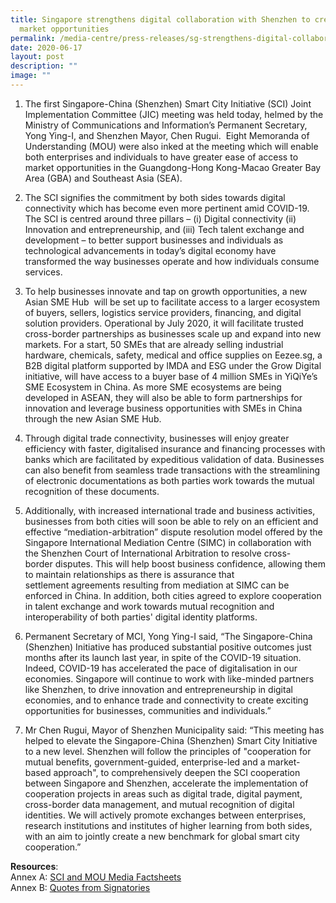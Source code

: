 ```yaml
---
title: Singapore strengthens digital collaboration with Shenzhen to create new
  market opportunities
permalink: /media-centre/press-releases/sg-strengthens-digital-collaboration-and-linkages-with-shenzhen/
date: 2020-06-17
layout: post
description: ""
image: ""
---
```

1. The first Singapore-China (Shenzhen) Smart City Initiative (SCI) Joint Implementation Committee (JIC) meeting was held today, helmed by the Ministry of Communications and Information’s Permanent Secretary, Yong Ying-I, and Shenzhen Mayor, Chen Rugui.  Eight Memoranda of Understanding (MOU) were also inked at the meeting which will enable both enterprises and individuals to have greater ease of access to market opportunities in the Guangdong-Hong Kong-Macao Greater Bay Area (GBA) and Southeast Asia (SEA).  
  
2. The SCI signifies the commitment by both sides towards digital connectivity which has become even more pertinent amid COVID-19. The SCI is centred around three pillars – (i) Digital connectivity (ii) Innovation and entrepreneurship, and (iii) Tech talent exchange and development – to better support businesses and individuals as technological advancements in today’s digital economy have transformed the way businesses operate and how individuals consume services.  
  
3. To help businesses innovate and tap on growth opportunities, a new Asian SME Hub  will be set up to facilitate access to a larger ecosystem of buyers, sellers, logistics service providers, financing, and digital solution providers. Operational by July 2020, it will facilitate trusted cross-border partnerships as businesses scale up and expand into new markets. For a start, 50 SMEs that are already selling industrial hardware, chemicals, safety, medical and office supplies on Eezee.sg, a B2B digital platform supported by IMDA and ESG under the Grow Digital initiative, will have access to a buyer base of 4 million SMEs in YiQiYe’s SME Ecosystem in China. As more SME ecosystems are being developed in ASEAN, they will also be able to form partnerships for innovation and leverage business opportunities with SMEs in China through the new Asian SME Hub.  
  
4. Through digital trade connectivity, businesses will enjoy greater efficiency with faster, digitalised insurance and financing processes with banks which are facilitated by expeditious validation of data. Businesses can also benefit from seamless trade transactions with the streamlining of electronic documentations as both parties work towards the mutual recognition of these documents.

5. Additionally, with increased international trade and business activities, businesses from both cities will soon be able to rely on an efficient and effective “mediation-arbitration” dispute resolution model offered by the Singapore International Mediation Centre (SIMC) in collaboration with the Shenzhen Court of International Arbitration to resolve cross-border disputes. This will help boost business confidence, allowing them to maintain relationships as there is assurance that settlement agreements resulting from mediation at SIMC can be enforced in China. In addition, both cities agreed to explore cooperation in talent exchange and work towards mutual recognition and interoperability of both parties' digital identity platforms.

6. Permanent Secretary of MCI, Yong Ying-I said, “The Singapore-China (Shenzhen) Initiative has produced substantial positive outcomes just months after its launch last year, in spite of the COVID-19 situation. Indeed, COVID-19 has accelerated the pace of digitalisation in our economies. Singapore will continue to work with like-minded partners like Shenzhen, to drive innovation and entrepreneurship in digital economies, and to enhance trade and connectivity to create exciting opportunities for businesses, communities and individuals.”

7. Mr Chen Rugui, Mayor of Shenzhen Municipality said: “This meeting has helped to elevate the Singapore-China (Shenzhen) Smart City Initiative to a new level. Shenzhen will follow the principles of "cooperation for mutual benefits, government-guided, enterprise-led and a market-based approach", to comprehensively deepen the SCI cooperation between Singapore and Shenzhen, accelerate the implementation of cooperation projects in areas such as digital trade, digital payment, cross-border data management, and mutual recognition of digital identities. We will actively promote exchanges between enterprises, research institutions and institutes of higher learning from both sides, with an aim to jointly create a new benchmark for global smart city cooperation.”

**Resources**:  
Annex A: [SCI and MOU Media Factsheets](/files/Press%20Releases%202020/sci-jic%20meeting%20-%20annex%20a.pdf)  
Annex B: [Quotes from Signatories](/files/Press%20Releases%202020/sci-jic%20meeting%20-%20annex%20b.pdf)